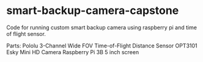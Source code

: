 # smart-backup-camera-capstone
Code for running custom smart backup camera using raspberry pi and time of flight sensor.

Parts:
  Pololu 3-Channel Wide FOV Time-of-Flight Distance Sensor OPT3101
  Esky Mini HD Camera
  Raspberry Pi 3B
  5 inch screen
